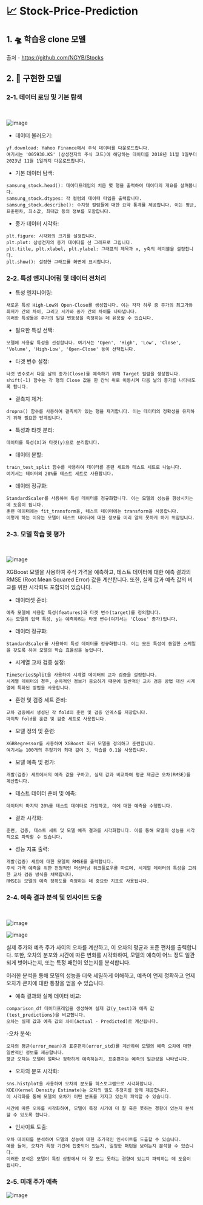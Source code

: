 # 📈 Stock-Price-Prediction

## 1. 🛸 학습용 clone 모델
출처 - https://github.com/NGYB/Stocks

## 2. 🚀 구현한 모델
### 2-1. 데이터 로딩 및 기본 탐색

<br>

![image](https://github.com/djLee77/Stock-Price-Prediction/assets/117016295/b500a149-b8a7-407c-8fea-53082ab51efb)

- 데이터 불러오기:
```
yf.download: Yahoo Finance에서 주식 데이터를 다운로드합니다.
여기서는 '005930.KS' (삼성전자의 주식 코드)에 해당하는 데이터를 2018년 11월 1일부터 2023년 11월 1일까지 다운로드합니다.
```
- 기본 데이터 탐색:
```
samsung_stock.head(): 데이터프레임의 처음 몇 행을 출력하여 데이터의 개요를 살펴봅니다.
samsung_stock.dtypes: 각 컬럼의 데이터 타입을 출력합니다.
samsung_stock.describe(): 수치형 컬럼들에 대한 요약 통계를 제공합니다. 이는 평균, 표준편차, 최소값, 최대값 등의 정보를 포함합니다.
```
- 종가 데이터 시각화:
```
plt.figure: 시각화의 크기를 설정합니다.
plt.plot: 삼성전자의 종가 데이터를 선 그래프로 그립니다.
plt.title, plt.xlabel, plt.ylabel: 그래프의 제목과 x, y축의 레이블을 설정합니다.
plt.show(): 설정한 그래프를 화면에 표시합니다.
```

### 2-2. 특성 엔지니어링 및 데이터 전처리
- 특성 엔지니어링:
```
새로운 특성 High-Low와 Open-Close를 생성합니다. 이는 각각 하루 중 주가의 최고가와 최저가 간의 차이, 그리고 시가와 종가 간의 차이를 나타냅니다.
이러한 특성들은 주가의 일일 변동성을 측정하는 데 유용할 수 있습니다.
```
- 필요한 특성 선택:
```
모델에 사용할 특성을 선정합니다. 여기서는 'Open', 'High', 'Low', 'Close', 'Volume', 'High-Low', 'Open-Close' 등이 선택됩니다.
```
- 타겟 변수 설정:
```
타겟 변수로서 다음 날의 종가(Close)를 예측하기 위해 Target 컬럼을 생성합니다.
shift(-1) 함수는 각 행의 Close 값을 한 칸씩 위로 이동시켜 다음 날의 종가를 나타내도록 합니다.
```
- 결측치 제거:
```
dropna() 함수를 사용하여 결측치가 있는 행을 제거합니다. 이는 데이터의 정확성을 유지하기 위해 필요한 단계입니다.
```
- 특성과 타겟 분리:
```
데이터를 특성(X)과 타겟(y)으로 분리합니다.
```
- 데이터 분할:
```
train_test_split 함수를 사용하여 데이터를 훈련 세트와 테스트 세트로 나눕니다.
여기서는 데이터의 20%를 테스트 세트로 사용합니다.
```
- 데이터 정규화:
```
StandardScaler를 사용하여 특성 데이터를 정규화합니다. 이는 모델의 성능을 향상시키는 데 도움이 됩니다.
훈련 데이터에는 fit_transform을, 테스트 데이터에는 transform을 사용합니다.
이렇게 하는 이유는 모델이 테스트 데이터에 대한 정보를 미리 알지 못하게 하기 위함입니다.
```
### 2-3. 모델 학습 및 평가

<br>

![image](https://github.com/djLee77/Stock-Price-Prediction/assets/117016295/ccbc8b6e-d2d9-4d65-a762-0dc37c23a129)

XGBoost 모델을 사용하여 주식 가격을 예측하고, 테스트 데이터에 대한 예측 결과의 RMSE (Root Mean Squared Error) 값을 계산합니다. 또한, 실제 값과 예측 값의 비교를 위한 시각화도 포함되어 있습니다.

- 데이터셋 준비:
```
예측 모델에 사용할 특성(features)과 타겟 변수(target)를 정의합니다.
X는 모델의 입력 특성, y는 예측하려는 타겟 변수(여기서는 'Close' 종가)입니다.
```
- 데이터 정규화:
```
StandardScaler를 사용하여 특성 데이터를 정규화합니다. 이는 모든 특성이 동일한 스케일을 갖도록 하여 모델의 학습 효율성을 높입니다.
```
- 시계열 교차 검증 설정:
```
TimeSeriesSplit을 사용하여 시계열 데이터의 교차 검증을 설정합니다.
시계열 데이터의 경우, 순차적인 정보가 중요하기 때문에 일반적인 교차 검증 방법 대신 시계열에 특화된 방법을 사용합니다.
```
- 훈련 및 검증 세트 준비:
```
교차 검증에서 생성된 각 fold의 훈련 및 검증 인덱스를 저장합니다.
마지막 fold를 훈련 및 검증 세트로 사용합니다.
```
- 모델 정의 및 훈련:
```
XGBRegressor를 사용하여 XGBoost 회귀 모델을 정의하고 훈련합니다.
여기서는 100개의 추정기와 최대 깊이 3, 학습률 0.1을 사용합니다.
```
- 모델 예측 및 평가:
```
개발(검증) 세트에서의 예측 값을 구하고, 실제 값과 비교하여 평균 제곱근 오차(RMSE)를 계산합니다.
```
- 테스트 데이터 준비 및 예측:
```
데이터의 마지막 20%를 테스트 데이터로 가정하고, 이에 대한 예측을 수행합니다.
```
- 결과 시각화:
```
훈련, 검증, 테스트 세트 및 모델 예측 결과를 시각화합니다. 이를 통해 모델의 성능을 시각적으로 파악할 수 있습니다.
```
- 성능 지표 출력:
```
개발(검증) 세트에 대한 모델의 RMSE를 출력합니다.
주식 가격 예측을 위한 전형적인 머신러닝 워크플로우를 따르며, 시계열 데이터의 특성을 고려한 교차 검증 방식을 채택합니다.
RMSE는 모델의 예측 정확도를 측정하는 데 중요한 지표로 사용됩니다.
```

### 2-4. 예측 결과 분석 및 인사이트 도출

<br>

![image](https://github.com/djLee77/Stock-Price-Prediction/assets/117016295/93a5d5f3-6533-4136-98a9-b1346647cc28)

![image](https://github.com/djLee77/Stock-Price-Prediction/assets/117016295/7c42ed55-5bc3-46ca-8671-acd404b94b14)


실제 주가와 예측 주가 사이의 오차를 계산하고, 이 오차의 평균과 표준 편차를 출력합니다. 
또한, 오차의 분포와 시간에 따른 변화를 시각화하여, 모델의 예측이 어느 정도 일관되게 벗어나는지, 또는 특정 패턴이 있는지를 분석합니다.

이러한 분석을 통해 모델의 성능을 더욱 세밀하게 이해하고, 예측이 언제 정확하고 언제 오차가 큰지에 대한 통찰을 얻을 수 있습니다. 

- 예측 결과와 실제 데이터 비교:
```
comparison_df 데이터프레임을 생성하여 실제 값(y_test)과 예측 값(test_predictions)을 비교합니다.
오차는 실제 값과 예측 값의 차이(Actual - Predicted)로 계산됩니다.
```

-오차 분석:
```
오차의 평균(error_mean)과 표준편차(error_std)를 계산하여 모델의 예측 오차에 대한 일반적인 정보를 제공합니다.
평균 오차는 모델이 얼마나 정확하게 예측하는지, 표준편차는 예측의 일관성을 나타냅니다.
```

- 오차의 분포 시각화:
```
sns.histplot을 사용하여 오차의 분포를 히스토그램으로 시각화합니다.
KDE(Kernel Density Estimate)는 오차의 밀도 추정치를 함께 제공합니다.
이 시각화를 통해 모델의 오차가 어떤 분포를 가지고 있는지 파악할 수 있습니다.

시간에 따른 오차를 시각화하여, 모델이 특정 시기에 더 잘 혹은 못하는 경향이 있는지 분석할 수 있도록 합니다.
```

- 인사이트 도출:
```
오차 데이터를 분석하여 모델의 성능에 대한 추가적인 인사이트를 도출할 수 있습니다.
예를 들어, 오차가 특정 기간에 집중되어 있는지, 일정한 패턴을 보이는지 분석할 수 있습니다.
이러한 분석은 모델이 특정 상황에서 더 잘 또는 못하는 경향이 있는지 파악하는 데 도움이 됩니다.
```

### 2-5. 미래 주가 예측

![image](https://github.com/djLee77/Stock-Price-Prediction/assets/117016295/52672d3f-06eb-42c7-b87f-a863ebfa01de)


